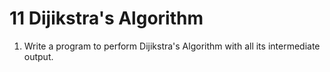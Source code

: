 # 11 Dijikstra's Algorithm

1. Write a program to perform Dijikstra's Algorithm with all its intermediate
   output.

